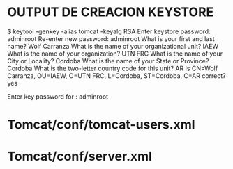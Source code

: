 OUTPUT DE CREACION KEYSTORE
===================================================

$ keytool -genkey -alias tomcat -keyalg RSA
Enter keystore password: adminroot
Re-enter new password: adminroot
What is your first and last name?  Wolf Carranza
What is the name of your organizational unit? IAEW
What is the name of your organization? UTN FRC
What is the name of your City or Locality? Cordoba
What is the name of your State or Province? Cordoba
What is the two-letter country code for this unit? AR
Is CN=Wolf Carranza, OU=IAEW, O=UTN FRC, L=Cordoba, ST=Cordoba, C=AR correct? yes

Enter key password for <tomcat>: adminroot
   

		
Tomcat/conf/tomcat-users.xml		
=========================================================

<role rolename="admin"/>
<user username="adminroot" password="adminroot" roles="admin-gui,manager-gui,manager-script,admin"/>  


Tomcat/conf/server.xml
=========================================================

<Connector port="8443" protocol="HTTP/1.1" SSLEnabled="true"
   maxThreads="150" scheme="https" secure="true" clientAuth="false"
   sslProtocol="TLS" keystoreFile="\c:\.keystore" keystorePass="adminroot"/>

